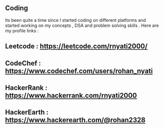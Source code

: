 ## Coding
Its been quite a time since I started coding on different platforms and started working on my concepts , DSA and problem solving skills .
Here are my profile links :
## Leetcode : https://leetcode.com/rnyati2000/
## CodeChef : https://www.codechef.com/users/rohan_nyati
## HackerRank : https://www.hackerrank.com/rnyati2000
## HackerEarth : https://www.hackerearth.com/@rohan2328
